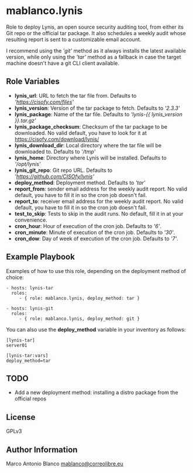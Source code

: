 mablanco.lynis
==============

Role to deploy Lynis, an open source security auditing tool, from either its Git repo or the official tar package. It also schedules a weekly audit whose resulting report is sent to a customizable email account.

I recommend using the *'git'* method as it always installs the latest available version, while only using the *'tar'* method as a fallback in case the target machine doesn't have a git CLI client available.

Role Variables
--------------

- **lynis_url**: URL to fetch the tar file from. Defaults to *'https://cisofy.com/files'*
- **lynis_version**: Version of the tar package to fetch. Defaults to *'2.3.3'*
- **lynis_package**: Name of the tar file. Defaults to *'lynis-{{ lynis_version }}.tar.gz'*
- **lynis_package_checksum**: Checksum of the tar package to be downloaded. No valid default, you have to look for it at https://cisofy.com/download/lynis/
- **lynis_download_dir**: Local directory where the tar file will be downloaded to. Defaults to *'/tmp'*
- **lynis_home**: Directory where Lynis will be installed. Defaults to *'/opt/lynis'*
- **lynis_git_repo**: Git repo URL. Defaults to *'https://github.com/CISOfy/lynis'*
- **deploy_method**: Deployment method. Defaults to *'tar'*
- **report_from**: sender email address for the weekly audit report. No valid default, you have to fill it in so the cron job doesn't fail.
- **report_to**: receiver email address for the weekly audit report. No valid default, you have to fill it in so the cron job doesn't fail.
- **test_to_skip**: Tests to skip in the audit runs. No default, fill it in at your convenience.
- **cron_hour**: Hour of execution of the cron job. Defaults to *'6'*.
- **cron_minute**: Minute of execution of the cron job. Defaults to *'30'*.
- **cron_dow**: Day of week of execution of the cron job. Defaults to *'7'*.

Example Playbook
----------------

Examples of how to use this role, depending on the deployment method of choice:

    - hosts: lynis-tar
      roles:
         - { role: mablanco.lynis, deploy_method: tar }

    - hosts: lynis-git
      roles:
         - { role: mablanco.lynis, deploy_method: git }

You can also use the **deploy_method** variable in your inventory as follows:

    [lynis-tar]
    server01

    [lynis-tar:vars]
    deploy_method=tar

TODO
----

- Add a new deployment method: installing a distro package from the official repos

License
-------

GPLv3

Author Information
------------------

Marco Antonio Blanco <mablanco@correolibre.eu>
